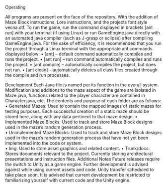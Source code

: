 Operating

All programs are present on the face of the repository. With the addition of Maze Block instructions, Lore instructions, and the projects font style vecna.otf.  To run the game, run the command displayed in brackets [ant run] with your terminal (if using Linux) or run GameEngine.java directly with an automated java compiler (such as J-grasp or eclipse) after compiling GameEngine.java.
For the sake of efficiency, it is recommended that you run the project through a Linux terminal with the appropriate ant commands displayed below:
•	[ant] – default command automatically compiles and runs the project.
•	[ant run] – run command automatically compiles and runs the project.
•	[ant compile] – automatically compiles the project, but does not run.
•	[ant clean] – automatically deletes all class files created through the compile and run processes.

Development
Each Java file is named per its function in the overall system.  Modification and additions to the maze aspect of the game are isolated in Maze.java, functions related to the player character are contained in Character.java, etc. 
The contents and purpose of each folder are as follows:
•	Generated Mazes: Used to contain the mapped images of static mazes for testing purposes.  Each successful creation of a static maze should be stored here, along with any data pertinent to that maze design.
•	Implemented Maze Blocks: Used to track and store Maze Block designs used in the maze’s random generation process.  
•	Unimplemented Maze Blocks: Used to track and store Maze Block designs used in the maze’s random generation process that have not yet been implemented into the code or system.  
•	Img: Used to store asset graphics and related content.
•	Trunk/docs: Stores documents relevant to the project.  Currently storing architectural presentations and instruction files.
 Additional Notes
Future releases require the switch to Unity as a game engine.  Further development is advised against while using current assets and code.  Unity transfer scheduled to take place soon.  It is advised that current development be restricted to familiarizing yourself with current code and the Unity engine.
